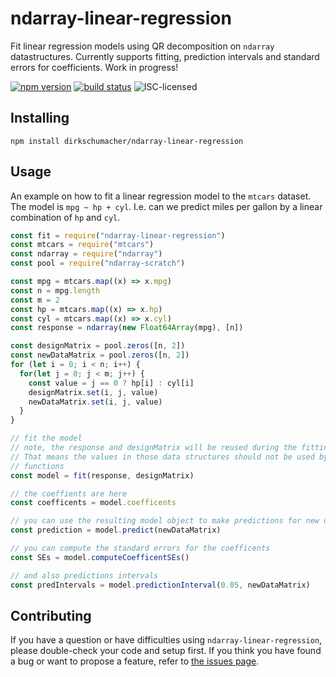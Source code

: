 # ndarray-linear-regression

Fit linear regression models using QR decomposition on `ndarray` datastructures. Currently supports fitting, prediction intervals and standard errors for coefficients. Work in progress!

[![npm version](https://img.shields.io/npm/v/ndarray-linear-regression.svg)](https://www.npmjs.com/package/ndarray-linear-regression)
[![build status](https://img.shields.io/travis/dirkschumacher/ndarray-linear-regression.svg)](https://travis-ci.org/dirkschumacher/ndarray-linear-regression)
![ISC-licensed](https://img.shields.io/github/license/dirkschumacher/ndarray-linear-regression.svg)

## Installing

```shell
npm install dirkschumacher/ndarray-linear-regression
```

## Usage

An example on how to fit a linear regression model to the `mtcars` dataset.
The model is `mpg ~ hp + cyl`. I.e. can we predict miles per gallon by a linear combination of `hp` and `cyl`.
```js
const fit = require("ndarray-linear-regression")
const mtcars = require("mtcars")
const ndarray = require("ndarray")
const pool = require("ndarray-scratch")

const mpg = mtcars.map((x) => x.mpg)
const n = mpg.length
const m = 2
const hp = mtcars.map((x) => x.hp)
const cyl = mtcars.map((x) => x.cyl)
const response = ndarray(new Float64Array(mpg), [n])

const designMatrix = pool.zeros([n, 2])
const newDataMatrix = pool.zeros([n, 2])
for (let i = 0; i < n; i++) {
  for(let j = 0; j < m; j++) {
    const value = j == 0 ? hp[i] : cyl[i]
    designMatrix.set(i, j, value)
    newDataMatrix.set(i, j, value)
  }
}

// fit the model
// note, the response and designMatrix will be reused during the fitting process
// That means the values in those data structures should not be used by any other
// functions
const model = fit(response, designMatrix)

// the coeffients are here
const coefficents = model.coefficents

// you can use the resulting model object to make predictions for new data
const prediction = model.predict(newDataMatrix)

// you can compute the standard errors for the coefficents
const SEs = model.computeCoefficentSEs()

// and also predictions intervals
const predIntervals = model.predictionInterval(0.05, newDataMatrix)
```


## Contributing

If you have a question or have difficulties using `ndarray-linear-regression`, please double-check your code and setup first. If you think you have found a bug or want to propose a feature, refer to [the issues page](https://github.com/dirkschumacher/ndarray-linear-regression/issues).
